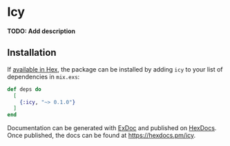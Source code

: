 # Icy

**TODO: Add description**

## Installation

If [available in Hex](https://hex.pm/docs/publish), the package can be installed
by adding `icy` to your list of dependencies in `mix.exs`:

```elixir
def deps do
  [
    {:icy, "~> 0.1.0"}
  ]
end
```

Documentation can be generated with [ExDoc](https://github.com/elixir-lang/ex_doc)
and published on [HexDocs](https://hexdocs.pm). Once published, the docs can
be found at <https://hexdocs.pm/icy>.

